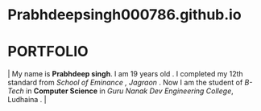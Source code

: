 # Prabhdeepsingh000786.github.io

# PORTFOLIO

| My name is **Prabhdeep singh**. I am 19 years old . I completed my 12th standard from *School of Eminance , Jagraon* . Now I am the student of *B-Tech* in **Computer Science** in *Guru Nanak Dev Engineering College*, Ludhaina . |

